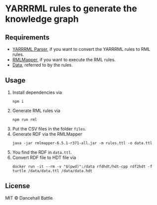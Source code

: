 # YARRRML rules to generate the knowledge graph

## Requirements
- [YARRRML Parser](https://github.com/rmlio/yarrrml-parser), if you want to convert the YARRRML rules to RML rules.
- [RMLMapper](https://github.com/RMLio/rmlmapper-java), if you want to execute the RML rules.
- [Data](https://github.com/dancehall-battle/knowledge-graph-data), referred to by the rules.

## Usage

1. Install dependencies via
   ```shell
   npm i
   ```
2. Generate RML rules via
   ```shell
   npm run rml
   ```
3. Put the CSV files in the folder `files`. 
4. Generate RDF via the RMLMapper
   ```
   java -jar rmlmapper-6.5.1-r371-all.jar -m rules.ttl -o data.ttl
   ```
5. You find the RDF in `data.ttl`.
6. Convert RDF file to HDT file via
   ```shell
   docker run -it --rm -v "$(pwd)":/data rfdhdt/hdt-cpp rdf2hdt -f turtle /data/data.ttl /data/data.hdt
   ```

## License

MIT &copy; Dancehall Battle
